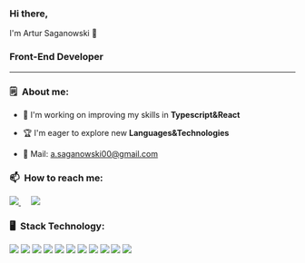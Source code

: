 ### Hi there,
I'm Artur Saganowski 👋 

### Front-End Developer
<hr/>

### 🗒&ensp;About me:

- 🔭 I'm working on improving my skills in <strong>Typescript&React</strong>

- 🏆 I'm eager to explore new <strong>Languages&Technologies</strong> 

- 📧 Mail: a.saganowski00@gmail.com

### 📫&ensp;How to reach me: 

  <div align="left">
    <a href="https://www.linkedin.com/in/artur-saganowski-b500aa244/">
      <img src="https://img.shields.io/badge/LinkedIn-0077B5?style=for-the-badge&logo=linkedin&logoColor=white" />
    </a>&emsp;
    <a href="mailto:a.saganowski00@gmail.com" >
      <img src="https://img.shields.io/badge/Gmail-D14836?style=for-the-badge&logo=gmail&logoColor=white" />
    </a>
  </div>

### 🖥&ensp;Stack Technology:

<div align="left">
  <img src="https://img.icons8.com/officel/48/null/react.png"/>
  <img src="https://img.icons8.com/color/48/null/javascript--v1.png" />
  <img src="https://img.icons8.com/color/48/null/typescript.png"/>
  <img src="https://img.icons8.com/color/48/null/redux.png"/>
  <img src="https://img.icons8.com/color/48/null/sass.png"/>
  <img src="https://img.icons8.com/color/48/null/html-5--v1.png"/>
  <img src="https://img.icons8.com/color/48/null/css3.png"/>
  <img src="https://img.icons8.com/color/48/null/git.png"/>
  <img src="https://img.icons8.com/color/48/null/github--v1.png"/>
  <img src="https://img.icons8.com/color/48/null/nodejs.png"/>
  <img src="https://img.icons8.com/color/48/null/visual-studio--v1.png" />
</div>


